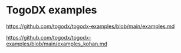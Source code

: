 # TogoDX examples

https://github.com/togodx/togodx-examples/blob/main/examples.md

https://github.com/togodx/togodx-examples/blob/main/examples_kohan.md

